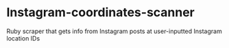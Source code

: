 # Instagram-coordinates-scanner
Ruby scraper that gets info from Instagram posts at user-inputted Instagram location IDs
